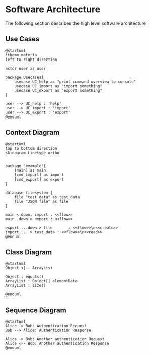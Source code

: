 # Software Architecture

The following section describes the high level software architecture

## Use Cases

```plantuml
@startuml
!theme materia
left to right direction

actor user as user

package Usecases{
    usecase UC_help as "print command overview to console"
    usecase UC_import as "import something"
    usecase UC_export as "export something"
}

user --> UC_help : 'help'
user --> UC_import : 'import'
user --> UC_export : 'export'
@enduml
```

## Context Diagram

```plantuml
@startuml
top to bottom direction
skinparam Linetype ortho


package "example"{
    [main] as main
    [cmd_import] as import
    [cmd_export] as export
}

database filesystem {
    file "test data" as test_data
    file "JSON file" as file
}

main <.down. import : <<flow>>
main .down.> export : <<flow>>
 
export ...down.> file       : <<flow>>\n<<create>>
import ....> test_data : <<flow>>\n<<read>>
@enduml
```

## Class Diagram

```plantuml
@startuml
Object <|-- ArrayList

Object : equals()
ArrayList : Object[] elementData
ArrayList : size()

@enduml

```

## Sequence Diagram

```plantuml
@startuml
Alice -> Bob: Authentication Request
Bob --> Alice: Authentication Response

Alice -> Bob: Another authentication Request
Alice <-- Bob: Another authentication Response
@enduml

```
